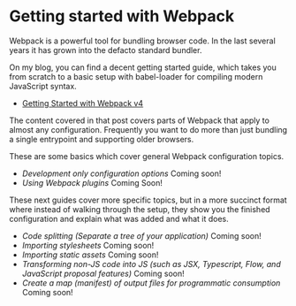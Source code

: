 # Getting started with Webpack

Webpack is a powerful tool for bundling browser code. In the last several years it has grown into the defacto standard bundler.

On my blog, you can find a decent getting started guide, which takes you from scratch to a basic setup with babel-loader for compiling modern JavaScript syntax.

- [Getting Started with Webpack v4](https://samsch.org/2018/09/02/how-to-setup-webpack-v4)

The content covered in that post covers parts of Webpack that apply to almost any configuration. Frequently you want to do more than just bundling a single entrypoint and supporting older browsers.

These are some basics which cover general Webpack configuration topics.

- *Development only configuration options* Coming soon!
- *Using Webpack plugins* Coming Soon!

These next guides cover more specific topics, but in a more succinct format where instead of walking through the setup, they show you the finished configuration and explain what was added and what it does.

- *Code splitting (Separate a tree of your application)* Coming soon!
- *Importing stylesheets* Coming soon!
- *Importing static assets* Coming soon!
- *Transforming non-JS code into JS (such as JSX, Typescript, Flow, and JavaScript proposal features)* Coming soon!
- *Create a map (manifest) of output files for programmatic consumption* Coming soon!
